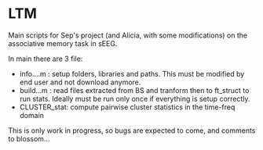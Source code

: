 # LTM

Main scripts for Sep's project (and Alicia, with some modifications) on the associative memory task in sEEG.

In main there are 3 file:
- info....m : setup folders, libraries and paths. This must be modified by end user and not download anymore.
- build...m : read files extracted from BS and tranform then to ft_struct to run stats. Ideally must be run only once if everything is setup correctly.
- CLUSTER_stat: compute pairwise cluster statistics in the time-freq domain

This is only work in progress, so bugs are expected to come, and comments to blossom...
